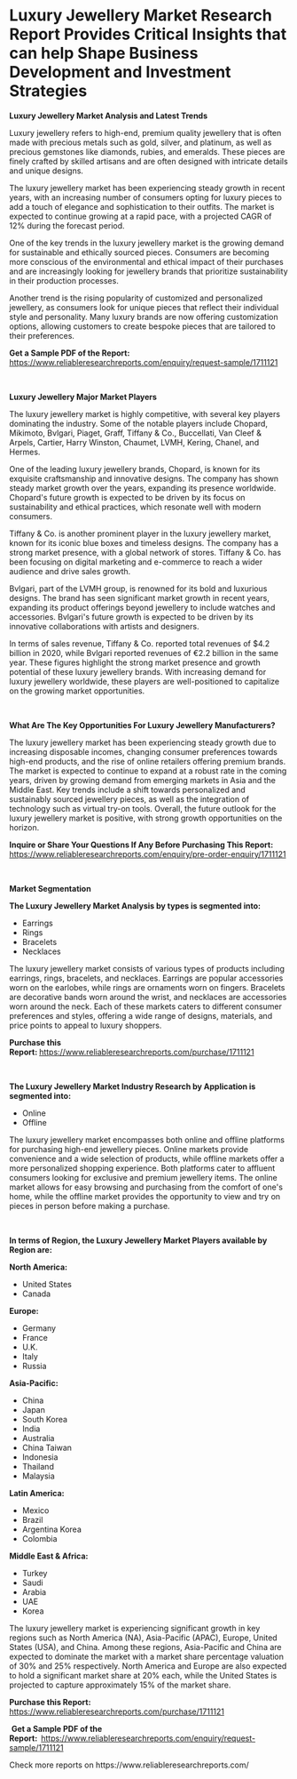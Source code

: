 <p><h1>Luxury Jewellery Market Research Report Provides Critical Insights that can help Shape Business Development and Investment Strategies</h1></p><p><strong>Luxury Jewellery Market Analysis and Latest Trends</strong></p>
<p><p>Luxury jewellery refers to high-end, premium quality jewellery that is often made with precious metals such as gold, silver, and platinum, as well as precious gemstones like diamonds, rubies, and emeralds. These pieces are finely crafted by skilled artisans and are often designed with intricate details and unique designs.</p><p>The luxury jewellery market has been experiencing steady growth in recent years, with an increasing number of consumers opting for luxury pieces to add a touch of elegance and sophistication to their outfits. The market is expected to continue growing at a rapid pace, with a projected CAGR of 12% during the forecast period.</p><p>One of the key trends in the luxury jewellery market is the growing demand for sustainable and ethically sourced pieces. Consumers are becoming more conscious of the environmental and ethical impact of their purchases and are increasingly looking for jewellery brands that prioritize sustainability in their production processes.</p><p>Another trend is the rising popularity of customized and personalized jewellery, as consumers look for unique pieces that reflect their individual style and personality. Many luxury brands are now offering customization options, allowing customers to create bespoke pieces that are tailored to their preferences.</p></p>
<p><strong>Get a Sample PDF of the Report:&nbsp;</strong> <a href="https://www.reliableresearchreports.com/enquiry/request-sample/1711121">https://www.reliableresearchreports.com/enquiry/request-sample/1711121</a></p>
<p>&nbsp;</p>
<p><strong>Luxury Jewellery Major Market Players</strong></p>
<p><p>The luxury jewellery market is highly competitive, with several key players dominating the industry. Some of the notable players include Chopard, Mikimoto, Bvlgari, Piaget, Graff, Tiffany & Co., Buccellati, Van Cleef & Arpels, Cartier, Harry Winston, Chaumet, LVMH, Kering, Chanel, and Hermes.</p><p>One of the leading luxury jewellery brands, Chopard, is known for its exquisite craftsmanship and innovative designs. The company has shown steady market growth over the years, expanding its presence worldwide. Chopard's future growth is expected to be driven by its focus on sustainability and ethical practices, which resonate well with modern consumers.</p><p>Tiffany & Co. is another prominent player in the luxury jewellery market, known for its iconic blue boxes and timeless designs. The company has a strong market presence, with a global network of stores. Tiffany & Co. has been focusing on digital marketing and e-commerce to reach a wider audience and drive sales growth.</p><p>Bvlgari, part of the LVMH group, is renowned for its bold and luxurious designs. The brand has seen significant market growth in recent years, expanding its product offerings beyond jewellery to include watches and accessories. Bvlgari's future growth is expected to be driven by its innovative collaborations with artists and designers.</p><p>In terms of sales revenue, Tiffany & Co. reported total revenues of $4.2 billion in 2020, while Bvlgari reported revenues of €2.2 billion in the same year. These figures highlight the strong market presence and growth potential of these luxury jewellery brands. With increasing demand for luxury jewellery worldwide, these players are well-positioned to capitalize on the growing market opportunities.</p></p>
<p>&nbsp;</p>
<p><strong>What Are The Key Opportunities For Luxury Jewellery Manufacturers?</strong></p>
<p><p>The luxury jewellery market has been experiencing steady growth due to increasing disposable incomes, changing consumer preferences towards high-end products, and the rise of online retailers offering premium brands. The market is expected to continue to expand at a robust rate in the coming years, driven by growing demand from emerging markets in Asia and the Middle East. Key trends include a shift towards personalized and sustainably sourced jewellery pieces, as well as the integration of technology such as virtual try-on tools. Overall, the future outlook for the luxury jewellery market is positive, with strong growth opportunities on the horizon.</p></p>
<p><strong>Inquire or Share Your Questions If Any Before Purchasing This Report:</strong> <a href="https://www.reliableresearchreports.com/enquiry/pre-order-enquiry/1711121">https://www.reliableresearchreports.com/enquiry/pre-order-enquiry/1711121</a></p>
<p>&nbsp;</p>
<p><strong>Market Segmentation</strong></p>
<p><strong>The Luxury Jewellery Market Analysis by types is segmented into:</strong></p>
<p><ul><li>Earrings</li><li>Rings</li><li>Bracelets</li><li>Necklaces</li></ul></p>
<p><p>The luxury jewellery market consists of various types of products including earrings, rings, bracelets, and necklaces. Earrings are popular accessories worn on the earlobes, while rings are ornaments worn on fingers. Bracelets are decorative bands worn around the wrist, and necklaces are accessories worn around the neck. Each of these markets caters to different consumer preferences and styles, offering a wide range of designs, materials, and price points to appeal to luxury shoppers.</p></p>
<p><strong>Purchase this Report:&nbsp;</strong><a href="https://www.reliableresearchreports.com/purchase/1711121">https://www.reliableresearchreports.com/purchase/1711121</a></p>
<p>&nbsp;</p>
<p><strong>The Luxury Jewellery Market Industry Research by Application is segmented into:</strong></p>
<p><ul><li>Online</li><li>Offline</li></ul></p>
<p><p>The luxury jewellery market encompasses both online and offline platforms for purchasing high-end jewellery pieces. Online markets provide convenience and a wide selection of products, while offline markets offer a more personalized shopping experience. Both platforms cater to affluent consumers looking for exclusive and premium jewellery items. The online market allows for easy browsing and purchasing from the comfort of one's home, while the offline market provides the opportunity to view and try on pieces in person before making a purchase.</p></p>
<p>&nbsp;</p>
<p><strong>In terms of Region, the Luxury Jewellery Market Players available by Region are:</strong></p>
<p>
    <p> <strong> North America: </strong>
        <ul>
            <li>United States</li>
            <li>Canada</li>
        </ul>
        </p> 
    <p> <strong> Europe: </strong>
        <ul>
            <li>Germany</li>
            <li>France</li>
            <li>U.K.</li>
            <li>Italy</li>
            <li>Russia</li>
        </ul>
        </p> 
    <p> <strong> Asia-Pacific: </strong>
        <ul>
            <li>China</li>
            <li>Japan</li>
            <li>South Korea</li>
            <li>India</li>
            <li>Australia</li>
            <li>China Taiwan</li>
            <li>Indonesia</li>
            <li>Thailand</li>
            <li>Malaysia</li>
        </ul>
        </p> 
    <p> <strong> Latin America: </strong>
        <ul>
            <li>Mexico</li>
            <li>Brazil</li>
            <li>Argentina Korea</li>
            <li>Colombia</li>
        </ul>
        </p> 
    <p> <strong> Middle East & Africa: </strong>
        <ul>
            <li>Turkey</li>
            <li>Saudi</li>
            <li>Arabia</li>
            <li>UAE</li>
            <li>Korea</li>
        </ul>
    </p>
    </p>
<p><p>The luxury jewellery market is experiencing significant growth in key regions such as North America (NA), Asia-Pacific (APAC), Europe, United States (USA), and China. Among these regions, Asia-Pacific and China are expected to dominate the market with a market share percentage valuation of 30% and 25% respectively. North America and Europe are also expected to hold a significant market share at 20% each, while the United States is projected to capture approximately 15% of the market share.</p></p>
<p><strong>Purchase this Report: </strong><a href="https://www.reliableresearchreports.com/purchase/1711121">https://www.reliableresearchreports.com/purchase/1711121</a></p>
<p>&nbsp;<strong>Get a Sample PDF of the Report:&nbsp;&nbsp;</strong><a href="https://www.reliableresearchreports.com/enquiry/request-sample/1711121">https://www.reliableresearchreports.com/enquiry/request-sample/1711121</a></p>
<p><strong></strong></p>
<p>Check more reports on https://www.reliableresearchreports.com/</p>